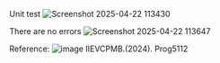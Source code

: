 Unit test
![Screenshot 2025-04-22 113430](https://github.com/user-attachments/assets/b3d2aec3-ebb6-48d3-bf9d-49e0fd64dbc9)

There are no errors
![Screenshot 2025-04-22 113647](https://github.com/user-attachments/assets/265ec296-101c-4815-94a7-f2cfcd99dcaa)





Reference:
![image](https://github.com/user-attachments/assets/bcd8de8e-5aec-4f37-8684-8734730092d8)
IIEVCPMB.(2024). Prog5112


